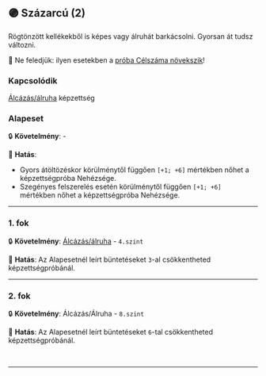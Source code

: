 ## 🟣 Százarcú (2)

Rögtönzött kellékekből is képes vagy álruhát barkácsolni. Gyorsan át tudsz változni.

🔆 Ne feledjük: ilyen esetekben a [próba Célszáma növekszik](../kepzettsegek.szekunder/alcazas_alruha.md#c%C3%A9lsz%C3%A1m-m%C3%B3dos%C3%ADt%C3%B3-k%C3%B6r%C3%BClm%C3%A9nyek)!

### Kapcsolódik

[Álcázás/álruha](../kepzettsegek.szekunder/alcazas_alruha.md) képzettség

### Alapeset

🔒 **Követelmény**:  -

🌟 **Hatás**:
- Gyors átöltözéskor körülménytől függően `[+1; +6]` mértékben nőhet a képzettségpróba Nehézsége.
- Szegényes felszerelés esetén körülménytől függően `[+1; +6]` mértékben nőhet a képzettségpróba Nehézsége.

---
### 1. fok

🔒 **Követelmény**: [Álcázás/álruha](../kepzettsegek.szekunder/alcazas_alruha.md) - `4.szint`

🌟 **Hatás**: Az Alapesetnél leírt büntetéseket `3`-al csökkentheted képzettségpróbánál.

---
### 2. fok

🔒 **Követelmény**: Álcázás/Álruha - `8.szint`

🌟 **Hatás**: Az Alapesetnél leírt büntetéseket `6`-tal csökkentheted képzettségpróbánál.

<br />

---
